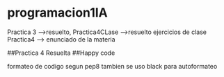 # programacion1IA

Practica 3  -->resuelto,
Practica4CLase -->resuelto ejercicios de clase
Practica4 --> enunciado de la materia

##Practica 4 Resuelta
##Happy code

formateo de codigo segun pep8
tambien se uso black para autoformateo
